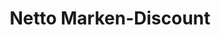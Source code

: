 ---
title: "Netto Marken-Discount"
url: /siegburg/netto-marken-discount-grimmelsgasse/
shop: Supermarkt
---
